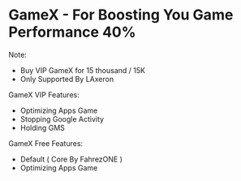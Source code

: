 # GameX - For Boosting You Game Performance 40%

Note:
- Buy VIP GameX for 15 thousand / 15K
- Only Supported By LAxeron

GameX VIP Features:
- Optimizing Apps Game
- Stopping Google Activity
- Holding GMS

GameX Free Features:
- Default ( Core By FahrezONE )
- Optimizing Apps Game
